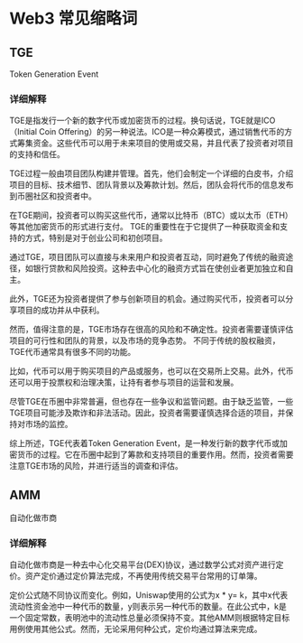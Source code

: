 # Web3 常见缩略词

## TGE

Token Generation Event

### 详细解释

TGE是指发行一个新的数字代币或加密货币的过程。换句话说，TGE就是ICO（Initial Coin Offering）的另一种说法。ICO是一种众筹模式，通过销售代币的方式筹集资金。这些代币可以用于未来项目的使用或交易，并且代表了投资者对项目的支持和信任。

TGE过程一般由项目团队构建并管理。首先，他们会制定一个详细的白皮书，介绍项目的目标、技术细节、团队背景以及筹款计划。然后，团队会将代币的信息发布到币圈社区和投资者中。

在TGE期间，投资者可以购买这些代币，通常以比特币（BTC）或以太币（ETH）等其他加密货币的形式进行支付。 TGE的重要性在于它提供了一种获取资金和支持的方式，特别是对于创业公司和初创项目。

通过TGE，项目团队可以直接与未来用户和投资者互动，同时避免了传统的融资途径，如银行贷款和风险投资。这种去中心化的融资方式旨在使创业者更加独立和自主。

此外，TGE还为投资者提供了参与创新项目的机会。通过购买代币，投资者可以分享项目的成功并从中获利。

然而，值得注意的是，TGE市场存在很高的风险和不确定性。投资者需要谨慎评估项目的可行性和团队的背景，以及市场的竞争态势。 不同于传统的股权融资，TGE代币通常具有很多不同的功能。

比如，代币可以用于购买项目的产品或服务，也可以在交易所上交易。此外，代币还可以用于投票权和治理决策，让持有者参与项目的运营和发展。

尽管TGE在币圈中非常普遍，但也存在一些争议和监管问题。由于缺乏监管，一些TGE项目可能涉及欺诈和非法活动。因此，投资者需要谨慎选择合适的项目，并保持对市场的监控。

综上所述，TGE代表着Token Generation Event，是一种发行新的数字代币或加密货币的过程。它在币圈中起到了筹款和支持项目的重要作用。然而，投资者需要注意TGE市场的风险，并进行适当的调查和评估。

## AMM

自动化做市商

### 详细解释

自动化做市商是一种去中心化交易平台(DEX)协议，通过数学公式对资产进行定价。资产定价通过定价算法完成，不再使用传统交易平台常用的订单簿。

定价公式随不同协议而变化。例如，Uniswap使用的公式为x * y= k，其中x代表流动性资金池中一种代币的数量，y则表示另一种代币的数量。在此公式中，k是一个固定常数，表明池中的流动性总量必须保持不变。其他AMM则根据特定目标用例使用其他公式。然而，无论采用何种公式，定价均通过算法来完成。
